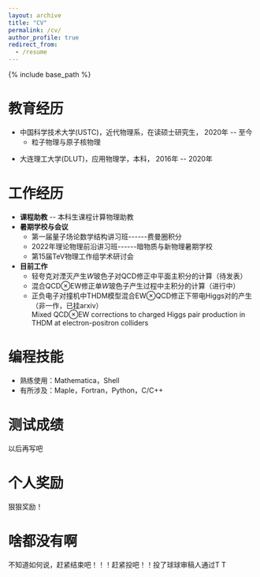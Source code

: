 ```yaml
---
layout: archive
title: "CV"
permalink: /cv/
author_profile: true
redirect_from:
  - /resume
---
```


{% include base_path %}

教育经历
======
* 中国科学技术大学(USTC)，近代物理系，在读硕士研究生，   2020年 -- 至今 
  - 粒子物理与原子核物理
<!-- * University of Sicence and Technology of China(USTC),  -->
* 大连理工大学(DLUT)，应用物理学，本科，   2016年 -- 2020年

工作经历
======
* **课程助教** --  本科生课程计算物理助教
* **暑期学校与会议**
  * 第一届量子场论数学结构讲习班------费曼圈积分
  * 2022年理论物理前沿讲习班------暗物质与新物理暑期学校
  * 第15届TeV物理工作组学术研讨会
* **目前工作**
  * 轻夸克对湮灭产生$W$玻色子对QCD修正中平面主积分的计算（待发表）
    <!-- Planar master integrals for QCD corrections to $W$ boson pair production in hadronic collision -->
  * 混合QCD$\otimes$EW修正单$W$玻色子产生过程中主积分的计算（进行中）
    <!-- Master integrals for EW$\otimes$QCD corrections to single $W$ boson production in hadronic collision -->
  * 正负电子对撞机中THDM模型混合EW$\otimes$QCD修正下带电Higgs对的产生（非一作，已挂arxiv）    
    Mixed QCD$\otimes$EW corrections to charged Higgs pair production in THDM at electron-positron colliders

编程技能
======
* 熟练使用：Mathematica，Shell
* 有所涉及：Maple，Fortran，Python，C/C++

测试成绩
======
以后再写吧

个人奖励
======
狠狠奖励！

啥都没有啊
======
不知道如何说，赶紧结束吧！！！赶紧投吧！！投了球球审稿人通过T T  
